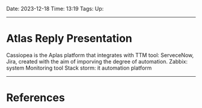 Date: 2023-12-18
Time: 13:19
Tags:
Up: 

---
# Atlas Reply Presentation

Cassiopea is the Aplas platform that integrates with TTM tool: ServeceNow, Jira, created with the aim of imporving the degree of automation.
Zabbix: system Monitoring tool
Stack storm: it automation platform




---
# References
